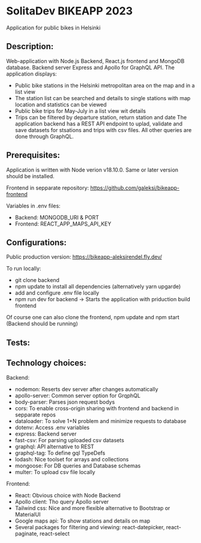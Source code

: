 # SolitaDev BIKEAPP 2023

Application for public bikes in Helsinki

## Description:

Web-application with Node.js Backend, React.js frontend and MongoDB database. Backend server Express and Apollo for GraphQL API.
The application displays:

- Public bike stations in the Helsinki metropolitan area on the map and in a list view
- The station list can be searched and details to single stations with map location and statistics can be viewed
- Public bike trips for May-July in a list view wit details
- Trips can be filtered by departure station, return station and date
  The application backend has a REST API endpoint to uplad, validate and save datasets for stsations and trips with csv files.
  All other queries are done through GraphQL.

## Prerequisites:

Application is written with Node verion v18.10.0. Same or later version should be installed.

Frontend in sepparate repository: https://github.com/galeksi/bikeapp-frontend

Variables in .env files:

- Backend: MONGODB_URI & PORT
- Frontend: REACT_APP_MAPS_API_KEY

## Configurations:

Public production version: https://bikeapp-aleksirendel.fly.dev/

To run locally:

- git clone backend
- npm update to install all dependencies (alternatively yarn upgarde)
- add and configure .env file locally
- npm run dev for backend -> Starts the application with priduction build frontend

Of course one can also clone the frontend, npm update and npm start (Backend should be running)

## Tests:

## Technology choices:

Backend:

- nodemon: Reserts dev server after changes automatically
- apollo-server: Common server option for GrqphQL
- body-parser: Parses json request bodys
- cors: To enable cross-origin sharing with frontend and backend in sepparate repos
- dataloader: To solve 1+N problem and minimize requests to database
- dotenv: Access .env variables
- express: Backend server
- fast-csv: For parsing uploaded csv datasets
- graphql: API alternative to REST
- graphql-tag: To define gql TypeDefs
- lodash: Nice toolset for arrays and collections
- mongoose: For DB queries and Database schemas
- multer: To upload csv file locally

Frontend:

- React: Obvious choice with Node Backend
- Apollo client: Tho query Apollo server
- Tailwind css: Nice and more flexible alternative to Bootstrap or MaterialUI
- Google maps api: To show stations and details on map
- Several packages for filtering and viewing: react-datepicker, react-paginate, react-select
